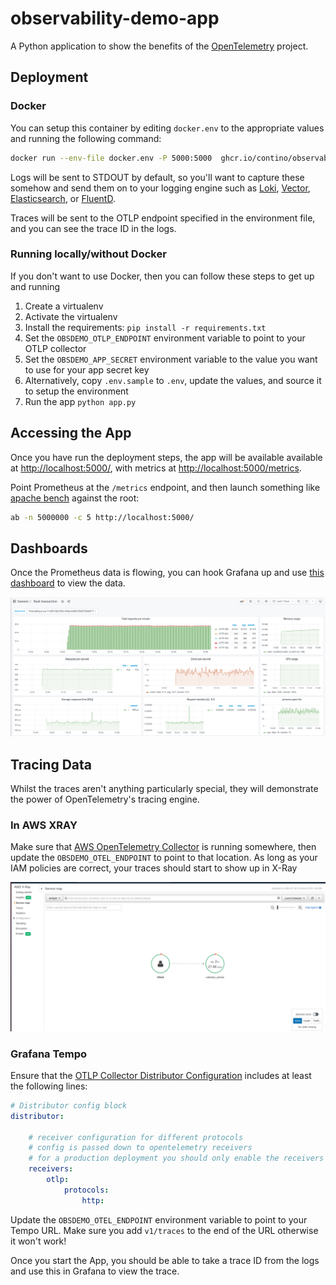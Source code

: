 # observability-demo-app

A Python application to show the benefits of the [OpenTelemetry](https://www.opentelemetry.io) project.

## Deployment

### Docker

You can setup this container by editing `docker.env` to the appropriate values and running the following command:

```bash
docker run --env-file docker.env -P 5000:5000  ghcr.io/contino/observability-demo-app:latest
```

Logs will be sent to STDOUT by default, so you'll want to capture these somehow and send them on to your logging engine such as [Loki](https://grafana.com/oss/loki/), [Vector](https://vector.dev/), [Elasticsearch](https://www.elastic.co), or [FluentD](https://www.fluentd.org).

Traces will be sent to the OTLP endpoint specified in the environment file, and you can see the trace ID in the logs.

### Running locally/without Docker

If you don't want to use Docker, then you can follow these steps to get up and running

1. Create a virtualenv
2. Activate the virtualenv
3. Install the requirements: `pip install -r requirements.txt`
4. Set the `OBSDEMO_OTLP_ENDPOINT` environment variable to point to your OTLP collector
5. Set the `OBSDEMO_APP_SECRET` environment variable to the value you want to use for your app secret key
7. Alternatively, copy `.env.sample` to `.env`, update the values, and source it to setup the environment
8. Run the app `python app.py`

## Accessing the App

Once you have run the deployment steps, the app will be available available at [http://localhost:5000/](http://localhost:5000/), with metrics at [http://localhost:5000/metrics](http://localhost:5000/metrics).  

Point Prometheus at the `/metrics` endpoint, and then launch something like [apache bench](https://httpd.apache.org/docs/2.4/programs/ab.html) against the root:

```bash
ab -n 5000000 -c 5 http://localhost:5000/
```

## Dashboards

Once the Prometheus data is flowing, you can hook Grafana up and use [this dashboard](https://grafana.com/grafana/dashboards/9688) to view the data.

![The Grafana Dashboard](dashboard.png)

## Tracing Data

Whilst the traces aren't anything particularly special, they will demonstrate the power of OpenTelemetry's tracing engine.


### In AWS XRAY

Make sure that [AWS OpenTelemetry Collector](https://aws-otel.github.io/docs/getting-started/collector) is running somewhere, then update the `OBSDEMO_OTEL_ENDPOINT` to point to that location.  As long as your IAM policies are correct, your traces should start to show up in X-Ray

![The AWS X-Ray Dashboard](xray.png)

### Grafana Tempo

Ensure that the [OTLP Collector Distributor Configuration](https://grafana.com/docs/tempo/latest/configuration/#distributor) includes at least the following lines:

```yaml
# Distributor config block
distributor:

    # receiver configuration for different protocols
    # config is passed down to opentelemetry receivers
    # for a production deployment you should only enable the receivers you need!
    receivers:
        otlp:
            protocols:
                http:
```

Update the `OBSDEMO_OTEL_ENDPOINT` environment variable to point to your Tempo URL.  Make sure you add `v1/traces` to the end of the URL otherwise it won't work!

Once you start the App, you should be able to take a trace ID from the logs and use this in Grafana to view the trace.
